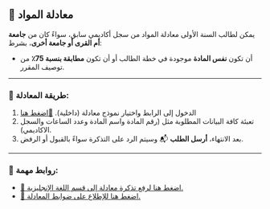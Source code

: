## 🔁 معادلة المواد

يمكن لطالب السنة الأولى معادلة المواد من سجل أكاديمي سابق، سواءً كان من **جامعة أم القرى أو جامعة أخرى**، بشرط:

- أن تكون **نفس المادة** موجودة في خطة الطالب أو أن تكون **مطابقة بنسبة 75٪؜** من توصيف المقرر.

---

### 📝 طريقة المعادلة:

1. الدخول إلى الرابط واختيار نموذج معادلة (داخلية). [🔗اضغط هنا](https://uqu.edu.sa/dadregis/8705)
2. تعبئة كافة البيانات المطلوبة مثل (رقم المادة واسم المادة وعدد الساعات والسجل الاكاديمي).
3. بعد الانتهاء، **أرسل الطلب** 📬 وسيتم الرد على التذكرة سواءً بالقبول أو الرفض.

---

### 📌 روابط مهمة:

- [🔗 اضغط هنا لرفع تذكرة معادلة إلى قسم اللغة الإنجليزية.](/) [](https://uqu.edu.sa/eli/App/Tickets)
- [🔗 اضغط هنا للإطلاع على ضوابط المعادلة.](/) [](https://uqu.edu.sa/dadregis/App/FAQ/150487)
